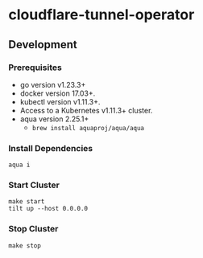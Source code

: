 # cloudflare-tunnel-operator

## Development

### Prerequisites

- go version v1.23.3+
- docker version 17.03+.
- kubectl version v1.11.3+.
- Access to a Kubernetes v1.11.3+ cluster.
- aqua version 2.25.1+
  - `brew install aquaproj/aqua/aqua`

### Install Dependencies

```shell
aqua i
```

### Start Cluster

```shell
make start
tilt up --host 0.0.0.0
```

### Stop Cluster

```shell
make stop
```
